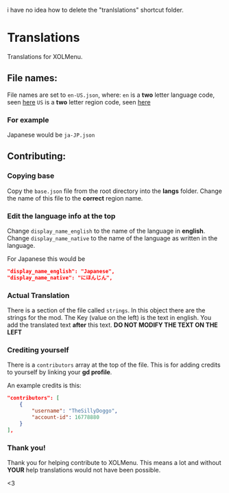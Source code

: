 i have no idea how to delete the "tranlslations" shortcut folder.
# Translations
Translations for XOLMenu.

## File names:
File names are set to `en-US.json`, where:
`en` is a **two** letter language code, seen [here](https://en.wikipedia.org/wiki/List_of_ISO_639_language_codes)
`US` is a **two** letter region code, seen [here](https://en.wikipedia.org/wiki/List_of_ISO_3166_country_codes)

### For example
Japanese would be `ja-JP.json`

## Contributing:

### Copying base
Copy the `base.json` file from the root directory into the **langs** folder.
Change the name of this file to the **correct** region name.

### Edit the language info at the top
Change `display_name_english` to the name of the language in **english**.
Change `display_name_native` to the name of the language as written in the language.

For Japanese this would be
```json
"display_name_english": "Japanese",
"display_name_native": "にほんじん",
```

### Actual Translation
There is a section of the file called `strings`.
In this object there are the strings for the mod.
The Key (value on the left) is the text in english.
You add the translated text **after** this text.
**DO NOT MODIFY THE TEXT ON THE LEFT**

### Crediting yourself
There is a `contributors` array at the top of the file.
This is for adding credits to yourself by linking your **gd profile**.

An example credits is this:
```json
"contributors": [
    {
        "username": "TheSillyDoggo",
        "account-id": 16778880
    }
],
```

### Thank you!
Thank you for helping contribute to XOLMenu.
This means a lot and without **YOUR** help translations would not have been possible.

<3
